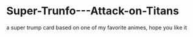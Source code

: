 # Super-Trunfo---Attack-on-Titans
 a super trump card based on one of my favorite animes, hope you like it
